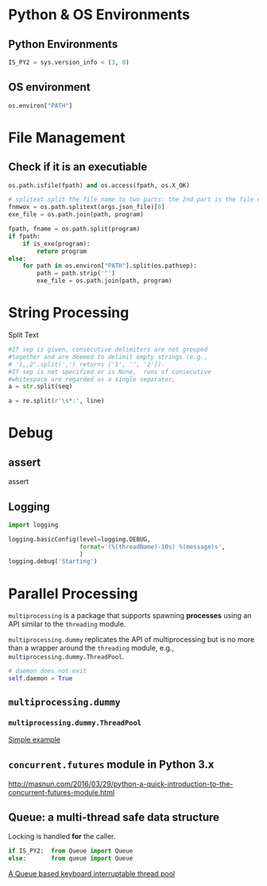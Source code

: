 
# Python & OS Environments

## Python Environments

```python
IS_PY2 = sys.version_info < (3, 0)
```

## OS environment

```python
os.environ["PATH"]
```

# File Management

## Check if it is an executiable

```python
os.path.isfile(fpath) and os.access(fpath, os.X_OK)
```

```python
# splitext split the file name to two parts: the 2nd part is the file name extension
fnmwox = os.path.splitext(args.json_file)[0]
exe_file = os.path.join(path, program)

fpath, fname = os.path.split(program)
if fpath:
    if is_exe(program):
        return program
else:
    for path in os.environ["PATH"].split(os.pathsep):
        path = path.strip('"')
        exe_file = os.path.join(path, program)

```

# String Processing
Split Text
```python
#If sep is given, consecutive delimiters are not grouped
#together and are deemed to delimit empty strings (e.g.,
# '1,,2'.split(',') returns ['1', '', '2']).
#If sep is not specified or is None,  runs of consecutive
#whitespace are regarded as a single separator,
a = str.split(seq)

a = re.split(r'\s*:', line)
```

# Debug

## assert
assert

## Logging

```python
import logging

logging.basicConfig(level=logging.DEBUG,
                    format='(%(threadName)-10s) %(message)s',
                    )
logging.debug('Starting')
```
# Parallel Processing

`multiprocessing` is a package that supports spawning **processes** using an API similar to the `threading` module.

 `multiprocessing.dummy` replicates the API of multiprocessing but is no more than a wrapper around the `threading` module, e.g., `multiprocessing.dummy.ThreadPool`.

```python
# daemon does not exit
self.daemon = True
```

## `multiprocessing.dummy`

### `multiprocessing.dummy.ThreadPool`
[Simple example](https://www.codementor.io/lance/simple-parallelism-in-python-du107klle)

## `concurrent.futures` module in Python 3.x

http://masnun.com/2016/03/29/python-a-quick-introduction-to-the-concurrent-futures-module.html

## Queue: a multi-thread safe  data structure

Locking is handled **for** the caller.

```python
if IS_PY2:  from Queue import Queue
else:       from queue import Queue
```

[A Queue based keyboard interruptable thread pool ](https://www.metachris.com/2016/04/python-threadpool/)
